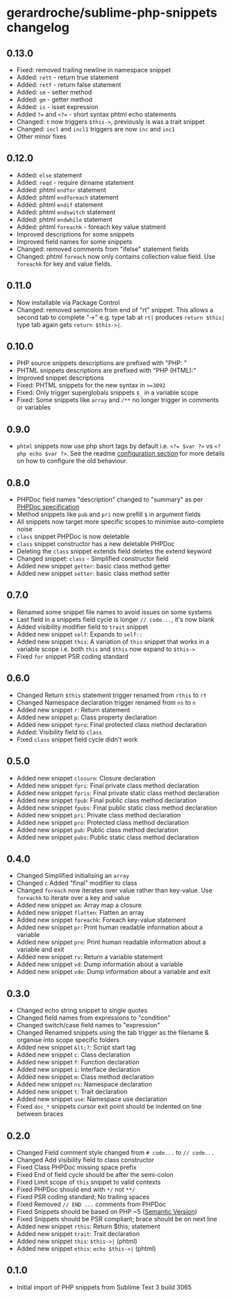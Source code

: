 # gerardroche/sublime-php-snippets changelog

## 0.13.0

* Fixed: removed trailing newline in namespace snippet
* Added: `rett` - return true statement
* Added: `retf` - return false statement
* Added: `sm` - setter method
* Added: `gm` - getter method
* Added: `is` - isset expression
* Added `?=` and `<?=` - short syntax phtml echo statements
* Changed: `t` now triggers `$this->`, previously is was a trait snippet
* Changed: `incl` and `incl1` triggers are now `inc` and `inc1`
* Other minor fixes

## 0.12.0

* Added: `else` statement
* Added: `reqd` - require dirname statement
* Added: phtml `endfor` statement
* Added: phtml `endforeach` statement
* Added: phtml `endif` statement
* Added: phtml `endswitch` statement
* Added: phtml `endwhile` statement
* Added: phtml `foreachk` - foreach key value statment
* Improved descriptions for some snippets
* Improved field names for some snippets
* Changed: removed comments from "ifelse" statement fields
* Changed: phtml `foreach` now only contains collection value field. Use `foreachk` for key and value fields.

## 0.11.0

* Now installable via Package Control
* Changed: removed semicolon from end of "rt" snippet. This allows a second tab to complete "->" e.g. type tab at `rt|` produces `return $this|` type tab again gets `return $this->|`.

## 0.10.0

* PHP source snippets descriptions are prefixed with "PHP: "
* PHTML snippets descriptions are prefixed with "PHP (HTML):"
* Improved snippet descriptions
* Fixed: PHTML snippets for the new syntax in `>=3092`
* Fixed: Only trigger superglobals snippets `$_` in a variable scope
* Fixed: Some snippets like `array` and `/**` no longer trigger in comments or variables

## 0.9.0

* `phtml` snippets now use php short tags by default i.e. `<?= $var ?>` vs `<?php echo $var ?>`. See the readme [configuration section](https://github.com/gerardroche/sublime-php-snippets#configuration) for more details on how to configure the old behaviour.

## 0.8.0

* PHPDoc field names "description" changed to "summary" as per [PHPDoc specification](http://phpdoc.org/docs/latest/guides/docblocks.html)
* Method snippets like `pub` and `pri` now prefill `$` in argument fields
* All snippets now target more specific scopes to minimise auto-complete noise
* `class` snippet PHPDoc is now deletable
* `class` snippet constructor has a new deletable PHPDoc
* Deleting the `class` snippet extends field deletes the extend keyword
* Changed snippet: `class` - Simplified constructor field
* Added new snippet `getter`: basic class method getter
* Added new snippet `setter`: basic class method setter

## 0.7.0

* Renamed some snippet file names to avoid issues on some systems
* Last field in a snippets field cycle is longer `// code...`, it's now blank
* Added visibility modifier field to `trait` snippet
* Added new snippet `self`: Expands to `self::`
* Added new snippet `this`: A variation of `this` snippet that works in a variable scope i.e. both `this` and `$this` now expand to `$this->`
* Fixed `for` snippet PSR coding standard

## 0.6.0

* Changed Return `$this` statement trigger renamed from `rthis` to `rt`
* Changed Namespace declaration trigger renamed from `ns` to `n`
* Added new snippet `r`: Return statement
* Added new snippet `p`: Class property declaration
* Added new snippet `fpro`: Final protected class method declaration
* Added: Visibility field to `class`
* Fixed `class` snippet field cycle didn't work

## 0.5.0
* Added new snippet `closure`: Closure declaration
* Added new snippet `fpri`: Final private class method declaration
* Added new snippet `fpris`: Final private static class method declaration
* Added new snippet `fpub`: Final public class method declaration
* Added new snippet `fpubs`: Final public static class method declaration
* Added new snippet `pri`: Private class method declaration
* Added new snippet `pro`: Protected class method declaration
* Added new snippet `pub`: Public class method declaration
* Added new snippet `pubs`: Public static class method declaration

## 0.4.0

* Changed Simplified initialising an `array`
* Changed `c` Added "final" modifier to class
* Changed `foreach` now iterates over value rather than key-value. Use `foreachk` to iterate over a key and value
* Added new snippet `am`: Array map a closure
* Added new snippet `flatten`: Flatten an array
* Added new snippet `foreachk`: Foreach key-value statement
* Added new snippet `pr`: Print human readable information about a variable
* Added new snippet `pre`: Print human readable information about a variable and exit
* Added new snippet `rv`: Return a variable statement
* Added new snippet `vd`: Dump information about a variable
* Added new snippet `vde`: Dump information about a variable and exit

## 0.3.0

* Changed echo string snippet to single quotes
* Changed field names from expressions to "condition"
* Changed switch/case field names to "expression"
* Changed Renamed snippets using the tab trigger as the filename & organise into scope specific folders
* Added new snippet `&lt;?`: Script start tag
* Added new snippet `c`: Class declaration
* Added new snippet `f`: Function declaration
* Added new snippet `i`: Interface declaration
* Added new snippet `m`: Class method declaration
* Added new snippet `ns`: Namespace declaration
* Added new snippet `t`: Trait declaration
* Added new snippet `use`: Namespace use declaration
* Fixed `doc_*` snippets cursor exit point should be indented on line between braces

## 0.2.0

* Changed Field comment style changed from `# code...` to `// code...`
* Changed Add visibility field to class constructor
* Fixed Class PHPDoc missing space prefix
* Fixed End of field cycle should be after the semi-colon
* Fixed Limit scope of `this` snippet to valid contexts
* Fixed PHPDoc should end with `*/` not `**/`
* Fixed PSR coding standard; No trailing spaces
* Fixed Removed `// END ...` comments from PHPDoc
* Fixed Snippets should be based on PHP ~5 ([Semantic Version](http://semver.org))
* Fixed Snippets should be PSR compliant; brace should be on next line
* Added new snippet `rthis`: Return $this; statement
* Added new snippet `trait`: Trait declaration
* Added new snippet `this`: `$this->|` (phtml)
* Added new snippet `ethis`: `echo $this->|` (phtml)

## 0.1.0

* Initial import of PHP snippets from Sublime Text 3 build 3065






